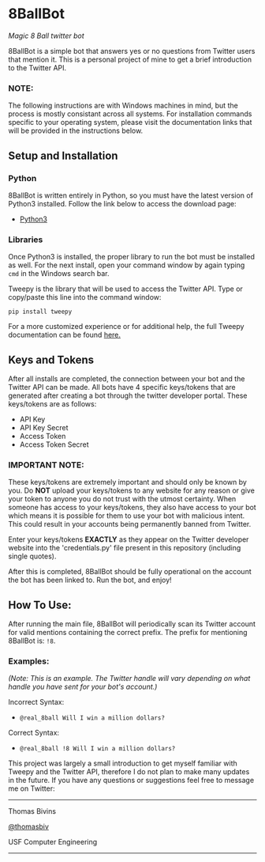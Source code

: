# 8BallBot
*Magic 8 Ball twitter bot*


8BallBot is a simple bot that answers yes or no questions from Twitter users that mention it.
This is a personal project of mine to get a brief introduction to the Twitter API.

### NOTE:

The following instructions are with Windows machines in mind, but the process is mostly consistant across all systems. For installation commands specific to your operating system, please visit the documentation links that will be provided in the instructions below.

## Setup and Installation

### Python

8BallBot is written entirely in Python, so you must have the latest version of Python3 installed. Follow the link below to access the download page:
* [Python3](https://www.python.org/downloads/)

### Libraries

Once Python3 is installed, the proper library to run the bot must be installed as well. For the next install, open your command window by again typing ```cmd``` in the Windows search bar. 

Tweepy is the library that will be used to access the Twitter API. Type or copy/paste this line into the command window:

```
pip install tweepy
```

For a more customized experience or for additional help, the full Tweepy documentation can be found [here.](https://docs.tweepy.org/en/stable/index.html)

## Keys and Tokens

After all installs are completed, the connection between your bot and the Twitter API can be made. All bots have 4 specific keys/tokens that are generated after creating a bot through the twitter developer portal. These keys/tokens are as follows:
* API Key
* API Key Secret
* Access Token
* Access Token Secret

### IMPORTANT NOTE:

These keys/tokens are extremely important and should only be known by you. Do **NOT** upload your keys/tokens to any website for any reason or give your token to anyone you do not trust with the utmost certainty. When someone has access to your keys/tokens, they also have access to your bot which means it is possible for them to use your bot with malicious intent. This could result in your accounts being permanently banned from Twitter.

Enter your keys/tokens **EXACTLY** as they appear on the Twitter developer website into the 'credentials.py' file present in this repository (including single quotes).

After this is completed, 8BallBot should be fully operational on the account the bot has been linked to. Run the bot, and enjoy!

## How To Use:

After running the main file, 8BallBot will periodically scan its Twitter account for valid mentions containing the correct prefix.
The prefix for mentioning 8BallBot is: ```!8```.

### Examples:
*(Note: This is an example. The Twitter handle will vary depending on what handle you have sent for your bot's account.)*

Incorrect Syntax:
* ```@real_8ball Will I win a million dollars?```

Correct Syntax:
* ```@real_8ball !8 Will I win a million dollars?```


This project was largely a small introduction to get myself familiar with Tweepy and the Twitter API, therefore I do not plan to make many updates in the future. If you have any questions or suggestions feel free to message me on Twitter:

---------------------------

Thomas Bivins

[@thomasbiv](https://twitter.com/thomasbiv)

USF Computer Engineering

---------------------------
